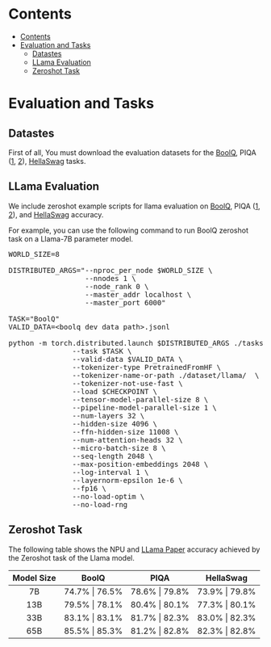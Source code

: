 # Contents
- [Contents](#contents)
- [Evaluation and Tasks](#evaluation-and-tasks)
  - [Datastes](#datastes)
  - [LLama Evaluation](#llama-evaluation)
  - [Zeroshot Task](#zeroshot-task)
# Evaluation and Tasks

## Datastes
First of all, You must download the evaluation datasets for the [BoolQ](https://storage.googleapis.com/boolq/dev.jsonl), PIQA ([1](https://yonatanbisk.com/piqa/data/valid.jsonl), [2](https://yonatanbisk.com/piqa/data/valid-labels.lst)), [HellaSwag](https://github.com/rowanz/hellaswag/tree/master/data/hellaswag_val.jsonl) tasks.

## LLama Evaluation

We include zeroshot example scripts for llama evaluation on [BoolQ](https://storage.googleapis.com/boolq/dev.jsonl), PIQA ([1](https://yonatanbisk.com/piqa/data/valid.jsonl), [2](https://yonatanbisk.com/piqa/data/valid-labels.lst)), and [HellaSwag](https://github.com/rowanz/hellaswag/tree/master/data/hellaswag_val.jsonl) accuracy.

For example, you can use the following command to run BoolQ zeroshot task on a Llama-7B parameter model.
<pre>
WORLD_SIZE=8

DISTRIBUTED_ARGS="--nproc_per_node $WORLD_SIZE \
                  --nnodes 1 \
                  --node_rank 0 \
                  --master_addr localhost \
                  --master_port 6000"

TASK="BoolQ"
VALID_DATA=&#60;boolq dev data path&#62;.jsonl

python -m torch.distributed.launch $DISTRIBUTED_ARGS ./tasks/main.py \
               --task $TASK \
               --valid-data $VALID_DATA \
               --tokenizer-type PretrainedFromHF \
               --tokenizer-name-or-path ./dataset/llama/  \
               --tokenizer-not-use-fast \
               --load $CHECKPOINT \
               --tensor-model-parallel-size 8 \
               --pipeline-model-parallel-size 1 \
               --num-layers 32 \
               --hidden-size 4096 \
               --ffn-hidden-size 11008 \
               --num-attention-heads 32 \
               --micro-batch-size 8 \
               --seq-length 2048 \
               --max-position-embeddings 2048 \
               --log-interval 1 \
               --layernorm-epsilon 1e-6 \
               --fp16 \
               --no-load-optim \
               --no-load-rng
</pre>

## Zeroshot Task


The following table shows the NPU and [LLama Paper](https://arxiv.org/abs/2302.13971) accuracy achieved by the Zeroshot task of the Llama model. 

| Model Size | BoolQ | PIQA | HellaSwag |
| :---: | :---: | :---: | :---: |
| 7B   | 74.7% \| 76.5% | 78.6% \| 79.8% | 73.9% \| 79.8% | 
| 13B  | 79.5% \| 78.1% | 80.4% \| 80.1% | 77.3% \| 80.1% | 
| 33B  | 83.1% \| 83.1% | 81.7% \| 82.3% | 83.0% \| 82.3% |
| 65B  | 85.5% \| 85.3% | 81.2% \| 82.8% | 82.3% \| 82.8% |
